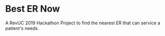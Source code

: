 # Best ER Now
A RevUC 2019 Hackathon Project to find the nearest ER that can service a patient's needs. 
